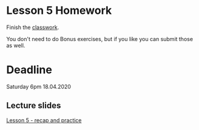 # Lesson 5 Homework

Finish the [classwork](https://mrtim.github.io/js-munich-2020-spring/lessons/5_recap_and_practice/classwork).

You don't need to do Bonus exercises, but if you like you can submit those as well.

# Deadline

Saturday 6pm 18.04.2020

## Lecture slides

[Lesson 5 - recap and practice](https://mrtim.github.io/js-munich-2020-spring/lessons/5_recap_and_practice)
